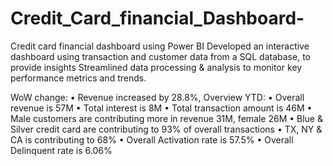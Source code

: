 # Credit_Card_financial_Dashboard-
Credit card financial dashboard using Power BI
Developed an interactive dashboard using 
transaction and customer data from a SQL database, 
to provide insights
Streamlined data processing & analysis to monitor 
key performance metrics and trends.

WoW change: 
• Revenue increased by 28.8%, 
Overview YTD:
• Overall revenue is 57M
• Total interest is 8M
• Total transaction amount is 46M
• Male customers are contributing more in revenue 31M, female 26M
• Blue & Silver credit card are contributing to 93% of overall 
transactions
• TX, NY & CA is contributing to 68%
• Overall Activation rate is 57.5%
• Overall Delinquent rate is 6.06%
